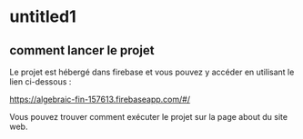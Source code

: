 # untitled1

## comment lancer le projet 

Le projet est hébergé dans firebase et vous pouvez y accéder en utilisant le lien ci-dessous : 

https://algebraic-fin-157613.firebaseapp.com/#/

Vous pouvez trouver comment exécuter le projet sur la page about du site web.
